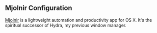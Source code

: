 ## Mjolnir Configuration

[Mjolnir](https://github.com/mjolnir-io/mjolnir) is a lightweight automation and 
productivity app for OS X. It's the spiritual successor of Hydra, my previous 
window manager. 
